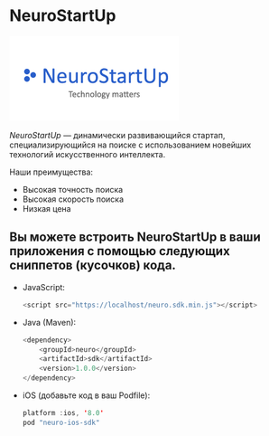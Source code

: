 # NeuroStartUp

![](logo.png)

*NeuroStartUp* — динамически развивающийся стартап, специализирующийся на поиске с использованием новейших технологий искусственного интеллекта.

Наши преимущества:
* Высокая точность поиска
* Высокая скорость поиска
* Низкая цена

## Вы можете встроить NeuroStartUp в ваши приложения с помощью следующих сниппетов (кусочков) кода.

* JavaScript:
	```javascript
	<script src="https://localhost/neuro.sdk.min.js"></script>
	```

* Java (Maven):
	```java
	<dependency>
  	    <groupId>neuro</groupId>
  	    <artifactId>sdk</artifactId>
  	    <version>1.0.0</version>
	</dependency>
	```

* iOS (добавьте код в ваш Podfile):
	```swift
	platform :ios, '8.0'
	pod "neuro-ios-sdk"
	```